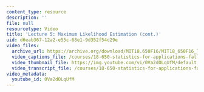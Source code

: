 ```yaml
---
content_type: resource
description: ''
file: null
resourcetype: Video
title: 'Lecture 5: Maximum Likelihood Estimation (cont.)'
uid: d6eab367-12a2-e55c-68e1-9d352f54d29e
video_files:
  archive_url: https://archive.org/download/MIT18.650F16/MIT18_650F16_lec05_300k.mp4
  video_captions_file: /courses/18-650-statistics-for-applications-fall-2016/c744d51b970f51499341d139e3f24779_0Va2dOLqUfM.vtt
  video_thumbnail_file: https://img.youtube.com/vi/0Va2dOLqUfM/default.jpg
  video_transcript_file: /courses/18-650-statistics-for-applications-fall-2016/b4750b65e80ae82285fd8b1175f4ee21_0Va2dOLqUfM.pdf
video_metadata:
  youtube_id: 0Va2dOLqUfM
---
```

